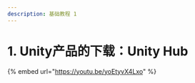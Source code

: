 ```yaml
---
description: 基础教程 1
---
```


# 1. Unity产品的下载：Unity Hub

{% embed url="https://youtu.be/yoEtyvX4Lxo" %}



